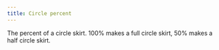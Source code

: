 ```yaml
---
title: Circle percent
---
```


The percent of a circle skirt. 100% makes a full circle skirt, 50% makes a half circle skirt.